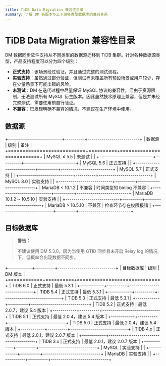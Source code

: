 ```yaml
---
title: TiDB Data Migration 兼容性目录
summary: 了解 DM 各版本与上下游各类型数据库的兼容关系
---
```


# TiDB Data Migration 兼容性目录

DM 数据同步软件支持从不同类型的数据源迁移到 TiDB 集群。针对各种数据源类型，产品支持程度可以分为四个级别：

- **正式支持**：该场景经过验证，并且通过完整的测试流程。
- **实验支持**：虽然通过部分验证，但测试尚未覆盖所有预设场景或用户较少，存在少量场景下可能出错的风险。
- **未测试**：DM 在迭代过程中尽量保证 MySQL 协议的兼容性，但由于资源限制，无法测试所有 MySQL 衍生版本。因此虽然技术原理上兼容，但是并未经完整测试，需要使用前自行验证。
- **不兼容**：已发现明确不兼容的情况，不建议在生产环境中使用。

## 数据源

+---------------------------+----------+--------------------------+
| 数据源                    | 级别     | 备注                     |
+===========================+==========+==========================+
| MySQL ≤ 5.5               | 未测试   |                          |
+---------------------------+----------+--------------------------+
| MySQL 5.6                 | 正式支持 |                          |
+---------------------------+----------+--------------------------+
| MySQL 5.7                 | 正式支持 |                          |
+---------------------------+----------+--------------------------+
| MySQL 8.0                 | 实验支持 |                          |
+---------------------------+----------+--------------------------+
| MariaDB \< 10.1.2         | 不兼容   | 时间类型的 binlog 不兼容 |
+---------------------------+----------+--------------------------+
| MariaDB 10.1.2 \~ 10.5.10 | 实验支持 |                          |
+---------------------------+----------+--------------------------+
| MariaDB \> 10.5.10        | 不兼容   | 检查环节存在权限报错     |
+---------------------------+----------+--------------------------+

## 目标数据库

> **警告：**
>
> 不建议使用 DM 5.3.0，因为当使用 GTID 同步且未开启 Relay log 的情况下，低概率会出现数据不同步。

+------------+----------+-----------------------------+
| 目标数据库 | 级别     | DM 版本                     |
+============+==========+=============================+
| TiDB 6.0   | 正式支持 | 最低 5.3.1                  |
+------------+----------+-----------------------------+
| TiDB 5.4   | 正式支持 | 最低 5.3.1                  |
+------------+----------+-----------------------------+
| TiDB 5.3   | 正式支持 | 最低 5.3.1                  |
+------------+----------+-----------------------------+
| TiDB 5.2   | 正式支持 | 最低 2.0.7，建议 5.4 版本   |
+------------+----------+-----------------------------+
| TiDB 5.1   | 正式支持 | 最低 2.0.4，建议 5.4 版本   |
+------------+----------+-----------------------------+
| TiDB 5.0   | 正式支持 | 最低 2.0.4，建议 5.4 版本   |
+------------+----------+-----------------------------+
| TiDB 4.x   | 正式支持 | 最低 2.0.1，建议 2.0.7 版本 |
+------------+----------+-----------------------------+
| TiDB 3.x   | 正式支持 | 最低 2.0.1，建议 2.0.7 版本 |
+------------+----------+-----------------------------+
| MySQL      | 实验支持 |                             |
+------------+----------+-----------------------------+
| MariaDB    | 实验支持 |                             |
+------------+----------+-----------------------------+
